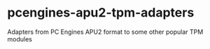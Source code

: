 # pcengines-apu2-tpm-adapters
Adapters from PC Engines APU2 format to some other popular TPM modules

